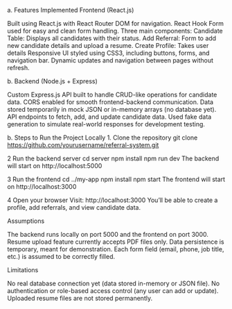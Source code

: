 a. Features Implemented
   Frontend (React.js)

Built using React.js with React Router DOM for navigation.
React Hook Form used for easy and clean form handling.
Three main components:
Candidate Table: Displays all candidates with their status.
Add Referral: Form to add new candidate details and upload a resume.
Create Profile: Takes user details 
Responsive UI styled using CSS3, including buttons, forms, and navigation bar.
Dynamic updates and navigation between pages without refresh.

b. Backend
   (Node.js + Express)

Custom Express.js API built to handle CRUD-like operations for candidate data.
CORS enabled for smooth frontend-backend communication.
Data stored temporarily in mock JSON or in-memory arrays (no database yet).
API endpoints to fetch, add, and update candidate data.
Used fake data generation to simulate real-world responses for development testing.

b. Steps to Run the Project Locally
1️. Clone the repository
git clone https://github.com/yourusername/referral-system.git

2️ Run the backend server
cd server
npm install
npm run dev
The backend will start on http://localhost:5000

3️ Run the frontend
cd ../my-app
npm install
npm start
The frontend will start on http://localhost:3000

4️ Open your browser
Visit: http://localhost:3000
You’ll be able to create a profile, add referrals, and view candidate data.

Assumptions

The backend runs locally on port 5000 and the frontend on port 3000.
Resume upload feature currently accepts PDF files only.
Data persistence is temporary, meant for demonstration.
Each form field (email, phone, job title, etc.) is assumed to be correctly filled.

Limitations

 No real database connection yet (data stored in-memory or JSON file).
 No authentication or role-based access control (any user can add or update).
 Uploaded resume files are not stored permanently.
